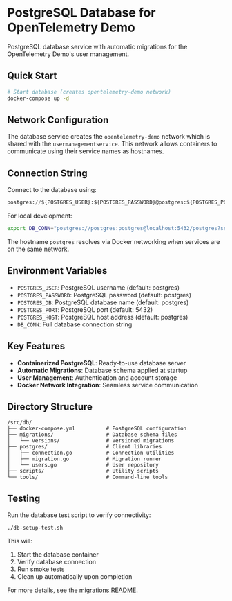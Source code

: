 # PostgreSQL Database for OpenTelemetry Demo

PostgreSQL database service with automatic migrations for the OpenTelemetry
Demo's user management.

## Quick Start

```bash
# Start database (creates opentelemetry-demo network)
docker-compose up -d
```

## Network Configuration

The database service creates the `opentelemetry-demo` network which is shared
with the `usermanagementservice`. This network allows containers to communicate
using their service names as hostnames.

## Connection String

Connect to the database using:

```sql
postgres://${POSTGRES_USER}:${POSTGRES_PASSWORD}@postgres:${POSTGRES_PORT}/${POSTGRES_DB}?sslmode=disable
```

For local development:

```bash
export DB_CONN="postgres://postgres:postgres@localhost:5432/postgres?sslmode=disable"
```

The hostname `postgres` resolves via Docker networking when services are on the
same network.

## Environment Variables

- `POSTGRES_USER`: PostgreSQL username (default: postgres)
- `POSTGRES_PASSWORD`: PostgreSQL password (default: postgres)
- `POSTGRES_DB`: PostgreSQL database name (default: postgres)
- `POSTGRES_PORT`: PostgreSQL port (default: 5432)
- `POSTGRES_HOST`: PostgreSQL host address (default: postgres)
- `DB_CONN`: Full database connection string

## Key Features

- **Containerized PostgreSQL**: Ready-to-use database server
- **Automatic Migrations**: Database schema applied at startup
- **User Management**: Authentication and account storage
- **Docker Network Integration**: Seamless service communication

## Directory Structure

```text
/src/db/
├── docker-compose.yml          # PostgreSQL configuration
├── migrations/                 # Database schema files
│   └── versions/               # Versioned migrations
├── postgres/                   # Client libraries
│   ├── connection.go           # Connection utilities
│   ├── migration.go            # Migration runner
│   └── users.go                # User repository
├── scripts/                    # Utility scripts
└── tools/                      # Command-line tools
```

## Testing

Run the database test script to verify connectivity:

```bash
./db-setup-test.sh
```

This will:

1. Start the database container
2. Verify database connection
3. Run smoke tests
4. Clean up automatically upon completion

For more details, see the [migrations README](migrations/README.md).
